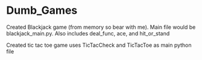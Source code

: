 # Dumb_Games

Created Blackjack game (from memory so bear with me). Main file would be blackjack_main.py.
Also includes deal_func, ace, and hit_or_stand

Created tic tac toe game
uses TicTacCheck and TicTacToe as main python file
